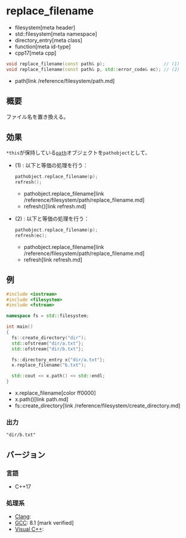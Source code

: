 # replace_filename
* filesystem[meta header]
* std::filesystem[meta namespace]
* directory_entry[meta class]
* function[meta id-type]
* cpp17[meta cpp]

```cpp
void replace_filename(const path& p);                      // (1)
void replace_filename(const path& p, std::error_code& ec); // (2)
```
* path[link /reference/filesystem/path.md]

## 概要
ファイル名を置き換える。


## 効果
`*this`が保持している[`path`](/reference/filesystem/path.md)オブジェクトを`pathobject`として、

- (1) : 以下と等価の処理を行う：
    ```cpp
    pathobject.replace_filename(p);
    refresh();
    ```
    * pathobject.replace_filename[link /reference/filesystem/path/replace_filename.md]
    * refresh()[link refresh.md]

- (2) : 以下と等価の処理を行う：
    ```cpp
    pathobject.replace_filename(p);
    refresh(ec);
    ```
    * pathobject.replace_filename[link /reference/filesystem/path/replace_filename.md]
    * refresh[link refresh.md]


## 例
```cpp example
#include <iostream>
#include <filesystem>
#include <fstream>

namespace fs = std::filesystem;

int main()
{
  fs::create_directory("dir");
  std::ofstream{"dir/a.txt"};
  std::ofstream{"dir/b.txt"};

  fs::directory_entry x{"dir/a.txt"};
  x.replace_filename("b.txt");

  std::cout << x.path() << std::endl;
}
```
* x.replace_filename[color ff0000]
* x.path()[link path.md]
* fs::create_directory[link /reference/filesystem/create_directory.md]

### 出力
```
"dir/b.txt"
```

## バージョン
### 言語
- C++17

### 処理系
- [Clang](/implementation.md#clang):
- [GCC](/implementation.md#gcc): 8.1 [mark verified]
- [Visual C++](/implementation.md#visual_cpp):
